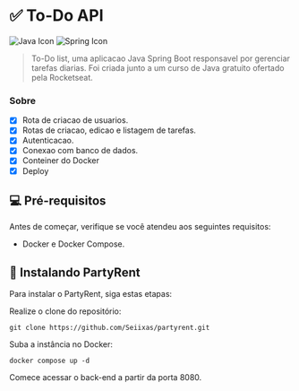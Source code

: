 # ✅ To-Do API

![Java Icon](https://img.shields.io/badge/Java-ED8B00?style=for-the-badge&logo=openjdk&logoColor=white)
![Spring Icon](https://img.shields.io/badge/Spring-6DB33F?style=for-the-badge&logo=spring&logoColor=white)
> To-Do list, uma aplicacao Java Spring Boot responsavel por gerenciar tarefas diarias. Foi criada junto a um curso de Java gratuito ofertado pela Rocketseat.

### Sobre

- [x] Rota de criacao de usuarios.
- [x] Rotas de criacao, edicao e listagem de tarefas.
- [x] Autenticacao.
- [x] Conexao com banco de dados.
- [x] Conteiner do Docker
- [x] Deploy

## 💻 Pré-requisitos

Antes de começar, verifique se você atendeu aos seguintes requisitos:

* Docker e Docker Compose.

## 🚀 Instalando PartyRent

Para instalar o PartyRent, siga estas etapas:

Realize o clone do repositório:
```
git clone https://github.com/Seiixas/partyrent.git
```

Suba a instância no Docker:
```
docker compose up -d
```

Comece acessar o back-end a partir da porta 8080.
